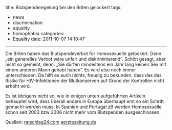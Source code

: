 title: Blutspenderegelung bei den Briten gelockert
tags:
  - news
  - discrimination
  - equality
  - homophobia
categories:
  - Equality
date: 2011-10-07 14:10:47
---

Die Briten haben das Blutspendeverbot für Homosexuelle gelockert. Denn „ein generelles Verbot wäre unfair und diskriminierend“. Schön gesagt, aber nicht so gemeint, denn: „Sie dürfen mindestens ein Jahr lang keinen Sex mit einem anderen Mann gehabt haben“. Es wird also noch immer unterschieden. Da hilft es auch nichts, freudig zu bekunden, dass das das Risiko für <span class="caps">HIV</span>-Infektionen der Blutkonserven auf Grund der Kontrollen nicht erhöht wird.

Es ist übrigens nicht so, wie in einigen unten aufgeführten Artikeln behauptet wird, dass überall anders in Europa überhaupt erst so ein Schritt gemacht werden muss: In Spanien und Portugal zB werden Homosexuelle schon seit 2003 bzw 2006 nicht mehr vom Blutspenden ausgeschlossen.

Quellen: [ratschlag24.com](http://www.ratschlag24.com/index.php/blutspende-homosexuelle-mnner-mit-einschrnkung-bald-zugelassen_111304/) [aerztezeitung.de](http://www.aerztezeitung.de/news/article/669267/ausschlusskriterien-blutspende-grossbritannien-gelockert.html)
